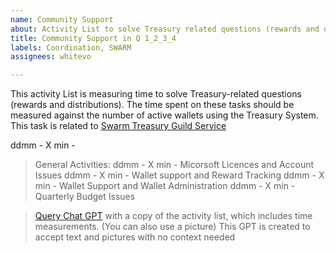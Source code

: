 ```yaml
---
name: Community Support
about: Activity List to solve Treasury related questions (rewards and distributions)
title: Community Support in Q 1_2_3_4
labels: Coordination, SWARM
assignees: whitevo

---
```


This activity List is measuring time to solve Treasury-related questions (rewards and distributions).
The time spent on these tasks should be measured against the number of active wallets using the Treasury System.
This task is related to [Swarm Treasury Guild Service](https://docs.google.com/spreadsheets/d/1PnqBEh4eidAh-MqyfLOorQX4XhA-z4zOlgqxjyJKzh4)

ddmm - X min - 

> General Activities:
> ddmm - X min - Micorsoft Licences and Account Issues
> ddmm - X min - Wallet support and Reward Tracking
> ddmm - X min - Wallet Support and Wallet Administration
> ddmm - X min - Quarterly Budget Issues

> [Query Chat GPT](https://chatgpt.com/g/g-6842daeb4614819181a95a8fc20d20b3-meeting-task-assistant) with a copy of the activity list, which includes time measurements. (You can also use a picture)
> This GPT is created to accept text and pictures with no context needed
